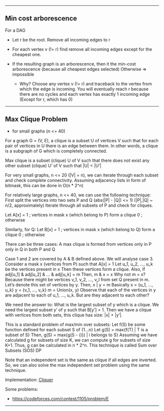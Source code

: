 ***

## Min cost arborescence

For a DAG

- Let r be the root. Remove all incoming edges to r

- For each vertex v (!= r) find remove all incoming edges except for the
cheapest one.

- If the resulting graph is an arborescence, then it the min-cost
arborescence (because all cheapest edges selected)
Otherwise => impossible
  - Why? Choose any vertex v (!= r) and traceback to the vertex from which the
  edge is incoming. You will eventually reach r because there are no cycles and
  each vertex has exactly 1 incoming edge (Except for r, which has 0)

***

## Max Clique Problem

- for small graphs (n <= 40)

For a graph G = (V, E), a clique is a subset U of vertices V such that for
each pair of vertices in U there is an edge between them. In other words, a
clique is a subgraph of G which is completely connected.

Max clique is a subset (clique) U of V such that there does not exist any
other subset (clique) U’ of V such that |U| < |U’|

For very small graphs, n <= 20 (|V| = n), we can iterate through each subset
and check complete connectivity. Assuming adjacency lists in form of bitmask,
this can be done in O(n * 2^n)

For relatively large graphs, n <= 40, we can use the following technique:
First split the vertices into two sets P and Q (abs(|P| - |Q|) <= 1)
(|P|,|Q| ~ n/2, approximately)
Iterate through all subsets of P and check for cliques.

Let A[x] = 1 ; vertices in mask x (which belong to P) form a clique
           0 ; otherwise

Similarly, for Q:
Let B[x] = 1 ; vertices in mask x (which belong to Q) form a clique
           0 ; otherwise

There can be three cases: A max clique is formed from vertices
only in P
only in Q
in both P and Q

Case 1 and 2 are covered by A & B defined above. We will analyse case 3.
Consider a mask x (vertices from P) such that A[x] = 1
Let u_1, u_2, …, u_k be the vertices present in x
Then these vertices form a clique. Also,
If adj[u_1] & adj[u_2] & … & adj[u_k] = m
Then, m & x = x
Why not m = x? Because there might be vertices v_1, v_2, …, v_l from set Q present in m. Let’s denote this set of vertices by y.
Then, x | y = m
Basically x = {u_1, …, u_k}
          y = {v_1, …, v_k}
          m = Union(x, y)
Observe that each of the vertices in y are adjacent to each of u_1, …, u_k. But are they adjacent to each other?

We need the answer to: What is the largest subset of y which is a clique. We need the largest subset y’ of y such that B[y’] = 1. Then we have a clique with vertices from both sets, this clique has size: |x| + |y’|.

This is a standard problem of max/min over subsets:
Let f(S) be some function defined for each subset S of {1...n}
Let g(S) = max{f(T) | T is a subset of S}
Then,
g(S) = max{g(S - {i}) | i belongs to S}
Assuming we have calculated g for subsets of size K, we can compute g for subsets of size K+1.
Thus, g can be calculated in n * 2^n.
This technique is called Sum over Subsets (SOS) DP

Note that an independent set is the same as clique if all edges are inverted. So, we can also solve the max independent set problem using the same technique.

Implementation:
[Cliquer](https://github.com/terxor/cp-common/blob/master/impl/graphs/cliquer.cpp)

Some problems:
- https://codeforces.com/contest/1105/problem/E

***